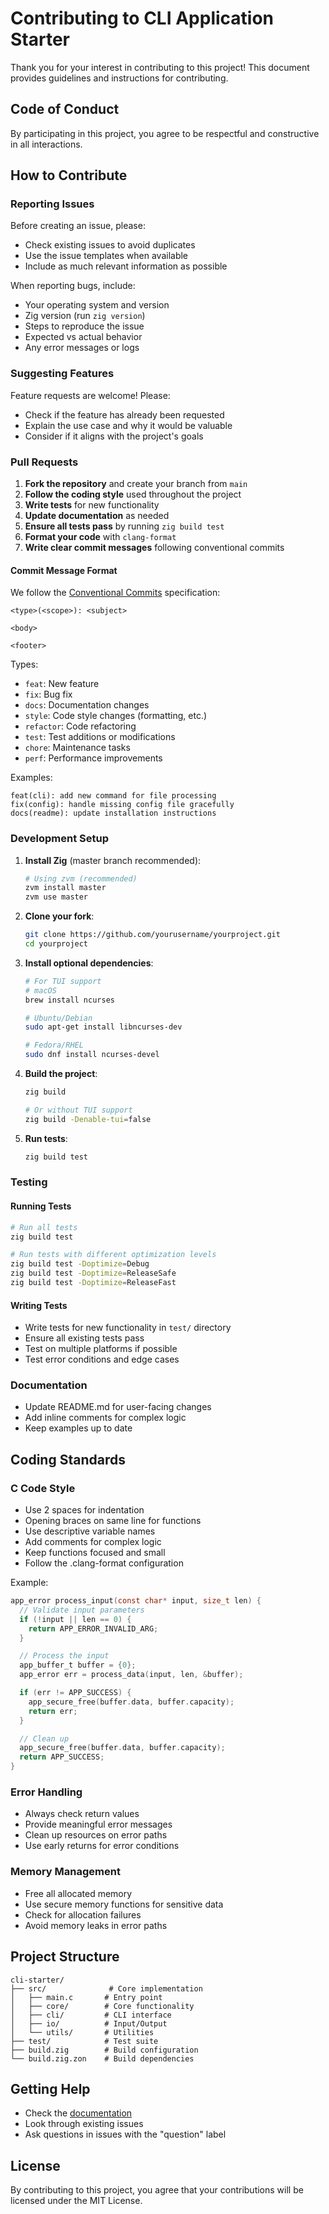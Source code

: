 # Contributing to CLI Application Starter

Thank you for your interest in contributing to this project! This document provides guidelines and instructions for contributing.

## Code of Conduct

By participating in this project, you agree to be respectful and constructive in all interactions.

## How to Contribute

### Reporting Issues

Before creating an issue, please:

- Check existing issues to avoid duplicates
- Use the issue templates when available
- Include as much relevant information as possible

When reporting bugs, include:

- Your operating system and version
- Zig version (run `zig version`)
- Steps to reproduce the issue
- Expected vs actual behavior
- Any error messages or logs

### Suggesting Features

Feature requests are welcome! Please:

- Check if the feature has already been requested
- Explain the use case and why it would be valuable
- Consider if it aligns with the project's goals

### Pull Requests

1. **Fork the repository** and create your branch from `main`
2. **Follow the coding style** used throughout the project
3. **Write tests** for new functionality
4. **Update documentation** as needed
5. **Ensure all tests pass** by running `zig build test`
6. **Format your code** with `clang-format`
7. **Write clear commit messages** following conventional commits

#### Commit Message Format

We follow the [Conventional Commits](https://www.conventionalcommits.org/) specification:

```
<type>(<scope>): <subject>

<body>

<footer>
```

Types:

- `feat`: New feature
- `fix`: Bug fix
- `docs`: Documentation changes
- `style`: Code style changes (formatting, etc.)
- `refactor`: Code refactoring
- `test`: Test additions or modifications
- `chore`: Maintenance tasks
- `perf`: Performance improvements

Examples:

```
feat(cli): add new command for file processing
fix(config): handle missing config file gracefully
docs(readme): update installation instructions
```

### Development Setup

1. **Install Zig** (master branch recommended):

   ```bash
   # Using zvm (recommended)
   zvm install master
   zvm use master
   ```

2. **Clone your fork**:

   ```bash
   git clone https://github.com/yourusername/yourproject.git
   cd yourproject
   ```

3. **Install optional dependencies**:

   ```bash
   # For TUI support
   # macOS
   brew install ncurses

   # Ubuntu/Debian
   sudo apt-get install libncurses-dev

   # Fedora/RHEL
   sudo dnf install ncurses-devel
   ```

4. **Build the project**:

   ```bash
   zig build

   # Or without TUI support
   zig build -Denable-tui=false
   ```

4. **Run tests**:

   ```bash
   zig build test
   ```

### Testing

#### Running Tests

```bash
# Run all tests
zig build test

# Run tests with different optimization levels
zig build test -Doptimize=Debug
zig build test -Doptimize=ReleaseSafe
zig build test -Doptimize=ReleaseFast
```

#### Writing Tests

- Write tests for new functionality in `test/` directory
- Ensure all existing tests pass
- Test on multiple platforms if possible
- Test error conditions and edge cases

### Documentation

- Update README.md for user-facing changes
- Add inline comments for complex logic
- Keep examples up to date

## Coding Standards

### C Code Style

- Use 2 spaces for indentation
- Opening braces on same line for functions
- Use descriptive variable names
- Add comments for complex logic
- Keep functions focused and small
- Follow the .clang-format configuration

Example:

```c
app_error process_input(const char* input, size_t len) {
  // Validate input parameters
  if (!input || len == 0) {
    return APP_ERROR_INVALID_ARG;
  }

  // Process the input
  app_buffer_t buffer = {0};
  app_error err = process_data(input, len, &buffer);

  if (err != APP_SUCCESS) {
    app_secure_free(buffer.data, buffer.capacity);
    return err;
  }

  // Clean up
  app_secure_free(buffer.data, buffer.capacity);
  return APP_SUCCESS;
}
```

### Error Handling

- Always check return values
- Provide meaningful error messages
- Clean up resources on error paths
- Use early returns for error conditions

### Memory Management

- Free all allocated memory
- Use secure memory functions for sensitive data
- Check for allocation failures
- Avoid memory leaks in error paths

## Project Structure

```
cli-starter/
├── src/              # Core implementation
│   ├── main.c       # Entry point
│   ├── core/        # Core functionality
│   ├── cli/         # CLI interface
│   ├── io/          # Input/Output
│   └── utils/       # Utilities
├── test/            # Test suite
├── build.zig        # Build configuration
└── build.zig.zon    # Build dependencies
```

## Getting Help

- Check the [documentation](README.md)
- Look through existing issues
- Ask questions in issues with the "question" label

## License

By contributing to this project, you agree that your contributions will be licensed under the MIT License.
